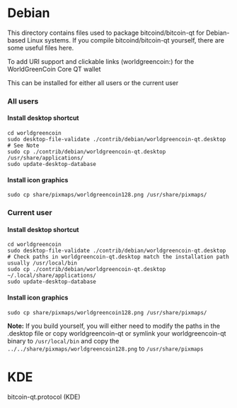 
Debian
====================
This directory contains files used to package bitcoind/bitcoin-qt
for Debian-based Linux systems. If you compile bitcoind/bitcoin-qt yourself, there are some useful files here.

To add URI support and clickable links (worldgreencoin:<WorldGreenCoin addres>) for the WorldGreenCoin Core QT wallet

This can be installed for either all users or the current user

### All users

#### Install desktop shortcut
    cd worldgreencoin
    sudo desktop-file-validate ./contrib/debian/worldgreencoin-qt.desktop # See Note
    sudo cp ./contrib/debian/worldgreencoin-qt.desktop /usr/share/applications/
    sudo update-desktop-database

#### Install icon graphics
    sudo cp share/pixmaps/worldgreencoin128.png /usr/share/pixmaps/

### Current user

#### Install desktop shortcut
    cd worldgreencoin
    sudo desktop-file-validate ./contrib/debian/worldgreencoin-qt.desktop # Check paths in worldgreencoin-qt.desktop match the installation path usually /usr/local/bin
    sudo cp ./contrib/debian/worldgreencoin-qt.desktop ~/.local/share/applications/
    sudo update-desktop-database

#### Install icon graphics
    sudo cp share/pixmaps/worldgreencoin128.png /usr/share/pixmaps/


**Note:** If you build yourself, you will either need to modify the paths in
the .desktop file or copy worldgreencoin-qt or symlink your worldgreencoin-qt binary to `/usr/local/bin`
and copy the `../../share/pixmaps/worldgreencoin128.png` to `/usr/share/pixmaps`


KDE
====================
bitcoin-qt.protocol (KDE)